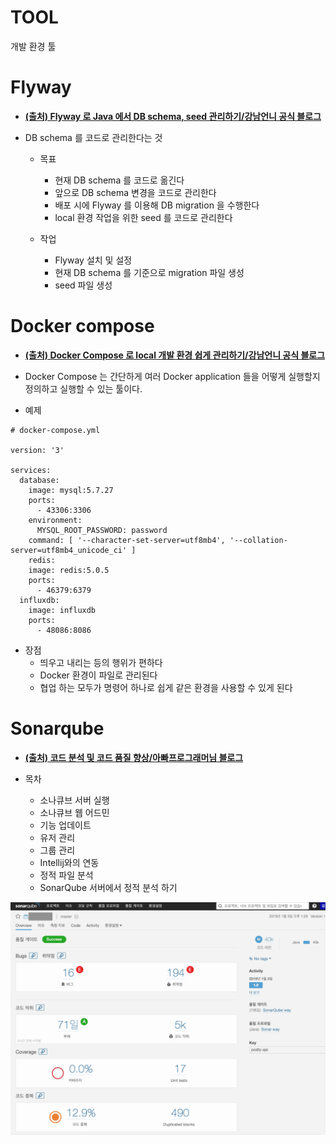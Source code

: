 TOOL
=====

개발 환경 툴

Flyway
=====

- [**(출처) Flyway 로 Java 에서 DB schema, seed 관리하기/강남언니 공식 블로그**](https://blog.gangnamunni.com/post/introducing-flyway)

- DB schema 를 코드로 관리한다는 것

   - 목표
      - 현재 DB schema 를 코드로 옮긴다
      - 앞으로 DB schema 변경을 코드로 관리한다
      - 배포 시에 Flyway 를 이용해 DB migration 을 수행한다
      - local 환경 작업을 위한 seed 를 코드로 관리한다

   - 작업
      - Flyway 설치 및 설정
      - 현재 DB schema 를 기준으로 migration 파일 생성
      - seed 파일 생성

Docker compose
=====

- [**(출처) Docker Compose 로 local 개발 환경 쉽게 관리하기/강남언니 공식 블로그**](https://blog.gangnamunni.com/post/docker-compose-for-local-env)
      
- Docker Compose 는 간단하게 여러 Docker application 들을 어떻게 실행할지 정의하고 실행할 수 있는 툴이다.

- 예제

```
# docker-compose.yml

version: '3'

services:
  database:
    image: mysql:5.7.27
    ports:
      - 43306:3306
    environment:
      MYSQL_ROOT_PASSWORD: password
    command: [ '--character-set-server=utf8mb4', '--collation-server=utf8mb4_unicode_ci' ]
	redis:
    image: redis:5.0.5
    ports:
      - 46379:6379
  influxdb:
    image: influxdb
    ports:
      - 48086:8086
```

- 장점
   - 띄우고 내리는 등의 행위가 편하다
   - Docker 환경이 파일로 관리된다
   - 협업 하는 모두가 명령어 하나로 쉽게 같은 환경을 사용할 수 있게 된다

Sonarqube
=====

- [**(출처) 코드 분석 및 코드 품질 향상/아빠프로그래머님 블로그**](https://daddyprogrammer.org/post/817/sonarqube-analysis-intergrated-intellij/)

- 목차
   - 소나큐브 서버 실행
   - 소나큐브 웹 어드민
   - 기능 업데이트
   - 유저 관리
   - 그룹 관리
   - Intellij와의 연동
   - 정적 파일 분석
   - SonarQube 서버에서 정적 분석 하기

<img title="Sonarqube" src="./images/sonarQube_screenshot.png" alt="Sonarqube" width="800px">
